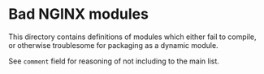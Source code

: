 # Bad NGINX modules

This directory contains definitions of modules which either fail to compile, or otherwise
troublesome for packaging as a dynamic module. 

See `comment` field for reasoning of not including to the main list.